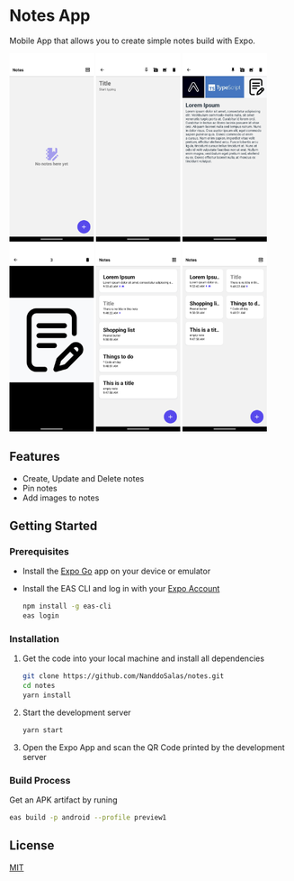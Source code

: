 # Notes App

Mobile App that allows you to create simple notes build with Expo.

<div>
<img  src="./assets/screenshots/1.png" width="150"/>
<img  src="./assets/screenshots/2.png" width="150"/>
<img  src="./assets/screenshots/3.png" width="150"/>
<img  src="./assets/screenshots/4.png" width="150"/>
<img  src="./assets/screenshots/5.png" width="150"/>
<img  src="./assets/screenshots/6.png" width="150"/>
</div>

## Features

- Create, Update and Delete notes
- Pin notes
- Add images to notes

## Getting Started

### Prerequisites

- Install the [Expo Go](https://play.google.com/store/apps/details?id=host.exp.exponent&pli=1) app on your device or emulator

- Install the EAS CLI and log in with your [Expo Account](expo.dev)

  ```bash
  npm install -g eas-cli
  eas login
  ```

### Installation

1. Get the code into your local machine and install all dependencies

   ```bash
   git clone https://github.com/NanddoSalas/notes.git
   cd notes
   yarn install
   ```

2. Start the development server

   ```bash
   yarn start
   ```

3. Open the Expo App and scan the QR Code printed by the development server

### Build Process

Get an APK artifact by runing

```bash
eas build -p android --profile preview1

```

## License

[MIT](LICENSE)
